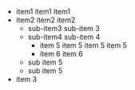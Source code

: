 <ul><li>item1 item1 item1</li><li>item2 item2 item2<ul><li>sub-item3 sub-item 3</li><li>sub-item4 sub-item 4<ul><li>item 5 item 5 item 5 item 5</li><li>item 6 item 6</li></ul></li><li>sub item 5</li><li>sub item 5</li></ul></li><li>item 3</li></ul>
